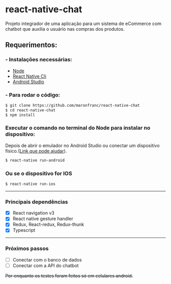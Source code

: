 # react-native-chat

Projeto integrador de uma aplicação para um sistema de eCommerce com chatbot que auxilia o usuário nas compras dos produtos.

## Requerimentos:
### - Instalações necessárias:
- [Node](https://nodejs.org/en/)
- [React Native Cli](https://facebook.github.io/react-native/docs/getting-started.html)
- [Android Studio](https://developer.android.com/studio/index.html)

### - Para rodar o código:
```sh
$ git clone https://github.com/maronfranc/react-native-chat
$ cd react-native-chat
$ npm install
```

### Executar o comando no terminal do Node para instalar no dispositivo:
Depois de abrir o emulador no Android Studio ou conectar um dispositivo físico.([Link que pode ajudar](https://facebook.github.io/react-native/docs/running-on-device)).
```sh
$ react-native run-android
```
### Ou se o dispositivo for IOS
```sh
$ react-native run-ios
```
---
### Principais dependências

- [x] React navigation v3
- [x] React native gesture handler
- [x] Redux, React-redux, Redux-thunk
- [x] Typescript
--- 
### Próximos passos

- [ ] Conectar com o banco de dados
- [ ] Conectar com a API do chatbot

~~Por enquanto os testes foram feitos só em celulares android.~~

